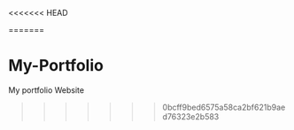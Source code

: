 <<<<<<< HEAD


=======
# My-Portfolio
My portfolio Website
>>>>>>> 0bcff9bed6575a58ca2bf621b9aed76323e2b583
